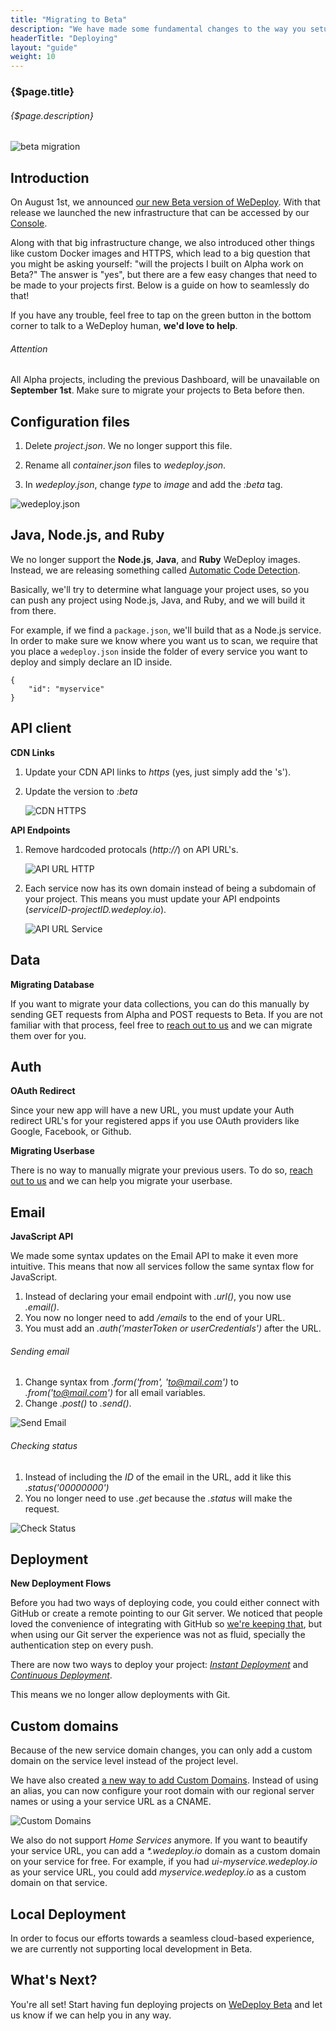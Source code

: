 ```yaml
---
title: "Migrating to Beta"
description: "We have made some fundamental changes to the way you setup your project source code and simplified the way you deploy your apps. Walk through these easy steps and your project will be ready for deployment."
headerTitle: "Deploying"
layout: "guide"
weight: 10
---
```


### {$page.title}

###### {$page.description}

![beta migration](/images/docs/deploy/migration--beta-migration.png)

<article id="1">

## Introduction

On August 1st, we announced [our new Beta version of WeDeploy](/blog/wedeploy-beta-our-biggest-release-yet.html). With that release we launched the new infrastructure that can be accessed by our [Console](https://console.wedeploy.com).

Along with that big infrastructure change, we also introduced other things like custom Docker images and HTTPS, which lead to a big question that you might be asking yourself: "will the projects I built on Alpha work on Beta?" The answer is "yes", but there are a few easy changes that need to be made to your projects first. Below is a guide on how to seamlessly do that!

If you have any trouble, feel free to tap on the green button in the bottom corner to talk to a WeDeploy human, **we'd love to help**.

<aside>

###### <span class="icon-16-alert"></span> Attention

All Alpha projects, including the previous Dashboard, will be unavailable on **September 1st**. Make sure to migrate your projects to Beta before then.

</aside>

</article>

<article id="2">

## Configuration files

1. Delete _project.json_. We no longer support this file.

2. Rename all _container.json_ files to _wedeploy.json_.

3. In _wedeploy.json_, change _type_ to _image_ and add the _:beta_ tag.

![wedeploy.json](/images/docs/deploy/migration--wedeploy-json.png)

</article>

<article id="3">

## Java, Node.js, and Ruby

We no longer support the **Node.js**, **Java**, and **Ruby** WeDeploy images. Instead, we are releasing something called [Automatic Code Detection](/docs/deploy/gettings-started.html#3).

Basically, we'll try to determine what language your project uses, so you can push any project using Node.js, Java, and Ruby, and we will build it from there.

For example, if we find a `package.json`, we'll build that as a Node.js service. In order to make sure we know where you want us to scan, we require that you place a `wedeploy.json` inside the folder of every service you want to deploy and simply declare an ID inside.

```application/json
{
	"id": "myservice"
}
```

</article>

<article id="4">

## API client

**CDN Links**

1. Update your CDN API links to _https_ (yes, just simply add the 's').

2. Update the version to _:beta_

	![CDN HTTPS](/images/docs/deploy/migration--cdn-https.png)

**API Endpoints**

1. Remove hardcoded protocals (_http://_) on API URL's.

	![API URL HTTP](/images/docs/deploy/migration--api-url-http.png)

2. Each service now has its own domain instead of being a subdomain of your project. This means you must update your API endpoints (_serviceID-projectID.wedeploy.io_).

	![API URL Service](/images/docs/deploy/migration--api-url-service.png)

</article>

<article id="5">

## Data

**Migrating Database**

If you want to migrate your data collections, you can do this manually by sending GET requests from Alpha and POST requests to Beta. If you are not familiar with that process, feel free to <a href="javascript:Intercom('show');">reach out to us</a> and we can migrate them over for you.

</article>

<article id="6">

## Auth

**OAuth Redirect**

Since your new app will have a new URL, you must update your Auth redirect URL's for your registered apps if you use OAuth providers like Google, Facebook, or Github.

**Migrating Userbase**

There is no way to manually migrate your previous users. To do so, <a href="javascript:Intercom('show');">reach out to us</a> and we can help you migrate your userbase.

</article>

<article id="7">

## Email

**JavaScript API**

We made some syntax updates on the Email API to make it even more intuitive. This means that now all services follow the same syntax flow for JavaScript.

1. Instead of declaring your email endpoint with _.url()_, you now use _.email()_.
2. You now no longer need to add _/emails_ to the end of your URL.
3. You must add an _.auth('masterToken or userCredentials')_ after the URL.

###### Sending email

1. Change syntax from _.form('from', 'to@mail.com')_ to _.from('to@mail.com')_ for all email variables.
2. Change _.post()_ to _.send()_.

![Send Email](/images/docs/deploy/migration--send-email.png)

###### Checking status

1. Instead of including the _ID_ of the email in the URL, add it like this _.status('00000000')_
2. You no longer need to use _.get_ because the _.status_ will make the request.

![Check Status](/images/docs/deploy/migration--check-email-status.png)

</article>

<article id="8">

## Deployment

**New Deployment Flows**

Before you had two ways of deploying code, you could either connect with GitHub or create a remote pointing to our Git server. We noticed that people loved the convenience of integrating with GitHub so [we're keeping that](/docs/deploy/continuous-deployment.html), but when using our Git server the experience was not as fluid, specially the authentication step on every push.

There are now two ways to deploy your project: _[Instant Deployment](/docs/deploy/instant-deployment.html)_ and _[Continuous Deployment](/docs/deploy/constant-deployment.html)_.

This means we no longer allow deployments with Git.

</article>

<article id="9">

## Custom domains

Because of the new service domain changes, you can only add a custom domain on the service level instead of the project level.

We have also created [a new way to add Custom Domains](/docs/intro/custom-domains.html#2). Instead of using an alias, you can now configure your root domain with our regional server names or using a your service URL as a CNAME.

![Custom Domains](/images/docs/deploy/migration--custom-domains.png)

We also do not support _Home Services_ anymore. If you want to beautify your service URL, you can add a _*.wedeploy.io_ domain as a custom domain on your service for free. For example, if you had _ui-myservice.wedeploy.io_ as your service URL, you could add _myservice.wedeploy.io_ as a custom domain on that service.

</article>

<article id="10">

## Local Deployment

In order to focus our efforts towards a seamless cloud-based experience, we are currently not supporting local development in Beta.

</article>

## What's Next?

You're all set! Start having fun deploying projects on [WeDeploy Beta](https://console.wedeploy.com) and let us know if we can help you in any way.
